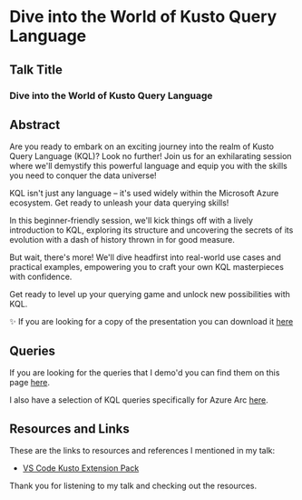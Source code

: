 # Dive into the World of Kusto Query Language


## Talk Title

### Dive into the World of Kusto Query Language

## Abstract

Are you ready to embark on an exciting journey into the realm of Kusto Query Language (KQL)? Look no further! Join us for an exhilarating session where we'll demystify this powerful language and equip you with the skills you need to conquer the data universe!

KQL isn't just any language – it's used widely within the Microsoft Azure ecosystem. Get ready to unleash your data querying skills!

In this beginner-friendly session, we'll kick things off with a lively introduction to KQL, exploring its structure and uncovering the secrets of its evolution with a dash of history thrown in for good measure.

But wait, there's more! We'll dive headfirst into real-world use cases and practical examples, empowering you to craft your own KQL masterpieces with confidence.

Get ready to level up your querying game and unlock new possibilities with KQL.

✨ If you are looking for a copy of the presentation you can download it [here]()

## Queries

If you are looking for the queries that I demo'd you can find them on this page [here](queries.md).

I also have a selection of KQL queries specifically for Azure Arc [here](https://github.com/weeyin83/KQL-queries/blob/main/queries.md). 

## Resources and Links

These are the links to resources and references I mentioned in my talk:

- [VS Code Kusto Extension Pack](https://marketplace.visualstudio.com/items?itemName=rosshamish.kuskus-extensions-pack#:~:text=Extensions%20%20%20%20Kuskus%20Kusto%20Extension%20Pack,Document%20%20...%20%201%20more%20rows%20)


Thank you for listening to my talk and checking out the resources.

